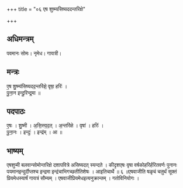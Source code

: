 +++
title = "०६ एष शुष्म्यसिष्यददन्तरिक्षे"

+++
## अधिमन्त्रम्
पवमानः सोमः। नृमेध। गायत्री।

## मन्त्रः
ए॒ष शु॒ष्म्य॑सिष्यदद॒न्तरि॑क्षे॒ वृषा॒ हरिः॑ ।  
पु॒ना॒न इन्दु॒रिन्द्र॒मा ॥

## पदपाठः
ए॒षः । शु॒ष्मी । अ॒सि॒स्य॒द॒त् । अ॒न्तरि॑क्षे । वृषा॑ । हरिः॑ ।  
पु॒ना॒नः । इन्दुः॑ । इन्द्र॑म् । आ ॥

## भाष्यम्
एषशुप्मी बलवान्सोमोन्तरिक्षे दशापवित्रे असिष्यदत् स्यन्दते । कीदृशएषः वृषा वर्षकोहरिर्हरितवर्णः पुनानः पयमानइन्दुर्दीप्तश्च इन्द्रमा इन्द्रंचाभिगच्छतीतिशेषः । आइतिचार्थे ॥ ६ ॥एषवाजीति षळृचं चतुर्थं सूक्तं प्रियमेधस्यार्षं गायत्रं सौम्यम् । एषवाजीप्रियमेधइत्यनुक्रान्तम् । गतोविनियोगः ।